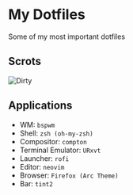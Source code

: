 # My Dotfiles                                                                                                                                                                                                                                                                                                                                                                                                                        
                                                                                                                                                                                                                                                                                                                                                                                                                                        
Some of my most important dotfiles                                                                                                                                                                                                                                                                                                                                                                                                   
                                                                                                                                                                                                                                                                                                                                                                                                                                        
                                                                                                                                                                                                                                                                                                                                                                                                                                        
## Scrots                                                                                                                                                                                                                                                                                                                                                                                                                            
                                                                                                                                                                                                                                                                                                                                                                                                                                        
![Dirty](https://i.imgur.com/zNJNGSo.png)                                                                                                                                                                                                                                                                                                                                                                                                                                        
                                                                                                                                                                                                                                                                                                                                                                                                                                       
## Applications                                                                                                                                                                                                                                                                                                                                                                                                                      
                                                                                                                                                                                                                                                                                                                                                                                                                                       
- WM: `bspwm`                                                                                                                                                                                                                                                                                                                                                                                                                          
- Shell: `zsh (oh-my-zsh)`                                                                                                                                                                                                                                                                                                                                                                                                         
- Compositor: `compton`                                                                                                                                                                                                                                                                                                                                                                                                              
- Terminal Emulator: `URxvt`                                                                                                                                                                                                                                                                                                                                                                                                         
- Launcher: `rofi`                                                                                                                                                                                                                                                                                                                                                                                                                   
- Editor: `neovim`                                                                                                                                                                                                                                                                                                                                                                                                                   
- Browser: `Firefox (Arc Theme)`                                                                                                                                                                                                                                                                                                                                                                                                     
- Bar: `tint2`
